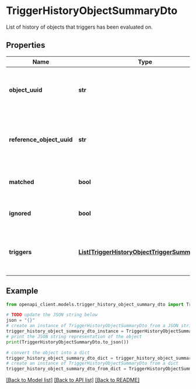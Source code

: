 # TriggerHistoryObjectSummaryDto

List of history of objects that triggers has been evaluated on.

## Properties

Name | Type | Description | Notes
------------ | ------------- | ------------- | -------------
**object_uuid** | **str** | UUID of the object that the trigger has been evaluated on. | [optional] 
**reference_object_uuid** | **str** | Reference UUID of the object that the trigger has been evaluated on. | [optional] 
**matched** | **bool** | Was matched at least by one trigger. | 
**ignored** | **bool** | Was matched by ignore trigger. | 
**triggers** | [**List[TriggerHistoryObjectTriggerSummaryDto]**](TriggerHistoryObjectTriggerSummaryDto.md) | List of records for each trigger that has been evaluated. | 

## Example

```python
from openapi_client.models.trigger_history_object_summary_dto import TriggerHistoryObjectSummaryDto

# TODO update the JSON string below
json = "{}"
# create an instance of TriggerHistoryObjectSummaryDto from a JSON string
trigger_history_object_summary_dto_instance = TriggerHistoryObjectSummaryDto.from_json(json)
# print the JSON string representation of the object
print(TriggerHistoryObjectSummaryDto.to_json())

# convert the object into a dict
trigger_history_object_summary_dto_dict = trigger_history_object_summary_dto_instance.to_dict()
# create an instance of TriggerHistoryObjectSummaryDto from a dict
trigger_history_object_summary_dto_from_dict = TriggerHistoryObjectSummaryDto.from_dict(trigger_history_object_summary_dto_dict)
```
[[Back to Model list]](../README.md#documentation-for-models) [[Back to API list]](../README.md#documentation-for-api-endpoints) [[Back to README]](../README.md)


